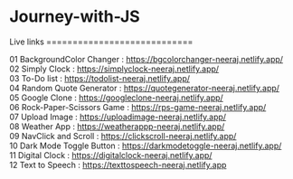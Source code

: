 # Journey-with-JS
Live links ============================

01 BackgroundColor Changer : https://bgcolorchanger-neeraj.netlify.app/         
02 Simply Clock : https://simplyclock-neeraj.netlify.app/                                                                                                                                                              
03 To-Do list : https://todolist-neeraj.netlify.app/                                                                                                                                                                 
04 Random Quote Generator : https://quotegenerator-neeraj.netlify.app/                                                                                                                                             
05 Google Clone :  https://googleclone-neeraj.netlify.app/                                                                                                                                                             
06 Rock-Paper-Scissors Game : https://rps-game-neeraj.netlify.app/                                                                                                                                                     
07 Upload Image : https://uploadimage-neeraj.netlify.app/                                                                                                                                                            
08 Weather App : https://weatherappp-neeraj.netlify.app/                                                                                                                                                              
09 NavClick and Scroll : https://clickscroll-neeraj.netlify.app/                                                                                                                                                       
10 Dark Mode Toggle Button : https://darkmodetoggle-neeraj.netlify.app/                                                                                                                                               
11 Digital Clock : https://digitalclock-neeraj.netlify.app/                                                                                                                                                            
12 Text to Speech : https://texttospeech-neeraj.netlify.app
